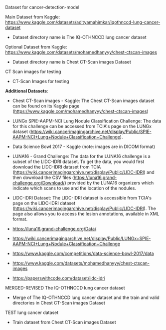 Dataset for cancer-detection-model

Main Dataset from Kaggle: https://www.kaggle.com/datasets/adityamahimkar/iqothnccd-lung-cancer-dataset
- Dataset directory name is The IQ-OTHNCCD lung cancer dataset

Optional Dataset from Kaggle: https://www.kaggle.com/datasets/mohamedhanyyy/chest-ctscan-images
- Dataset directory name is Chest CT-Scan images Dataset

CT Scan images for testing
- CT-Scan Images for testing


**Additional Datasets**:

- Chest CT-Scan images - Kaggle: The Chest CT-Scan images dataset can be found on its Kaggle page (https://www.kaggle.com/mohamedhanyyy/chest-ctscan-images)

- LUNGx SPIE-AAPM-NCI Lung Nodule Classification Challenge: The data for this challenge can be accessed from TCIA's page on the LUNGx dataset (https://wiki.cancerimagingarchive.net/display/Public/SPIE-AAPM-NCI+Lung+Nodule+Classification+Challenge).

- Data Science Bowl 2017 - Kaggle (note: images are in DICOM format)

- LUNA16 - Grand Challenge: The data for the LUNA16 challenge is a subset of the LIDC-IDRI dataset. To get the data, you would first download the LIDC-IDRI dataset from TCIA (https://wiki.cancerimagingarchive.net/display/Public/LIDC-IDRI) and then download the CSV files  (https://luna16.grand-challenge.org/Download/) provided by the LUNA16 organizers which indicate which scans to use and the location of the nodules.

- LIDC-IDRI Dataset: The LIDC-IDRI dataset is accessible from TCIA's page on the LIDC-IDRI dataset (https://wiki.cancerimagingarchive.net/display/Public/LIDC-IDRI). The page also allows you to access the lesion annotations, available in XML format.


- https://luna16.grand-challenge.org/Data/

- https://wiki.cancerimagingarchive.net/display/Public/LUNGx+SPIE-AAPM-NCI+Lung+Nodule+Classification+Challenge

- https://www.kaggle.com/competitions/data-science-bowl-2017/data

- https://www.kaggle.com/datasets/mohamedhanyyy/chest-ctscan-images

- https://paperswithcode.com/dataset/lidc-idri


MERGED-REVISED The IQ-OTHNCCD lung cancer dataset
- Merge of The IQ-OTHNCCD lung cancer dataset and the train and valid directories in Chest CT-Scan images Dataset

TEST lung cancer dataset
- Train dataset from Chest CT-Scan images Dataset